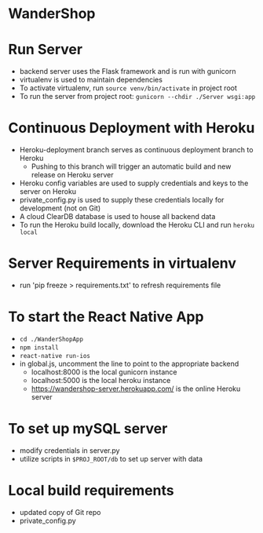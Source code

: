 # WanderShop

# Run Server
- backend server uses the Flask framework and is run with gunicorn
- virtualenv is used to maintain dependencies
- To activate virtualenv, run `source venv/bin/activate` in project root
- To run the server from project root: `gunicorn --chdir ./Server wsgi:app`

# Continuous Deployment with Heroku
- Heroku-deployment branch serves as continuous deployment branch to Heroku
	- Pushing to this branch will trigger an automatic build and new release on Heroku server
- Heroku config variables are used to supply credentials and keys to the server on Heroku
- private_config.py is used to supply these credentials locally for development (not on Git)
- A cloud ClearDB database is used to house all backend data
- To run the Heroku build locally, download the Heroku CLI and run `heroku local` 

# Server Requirements in virtualenv
- run 'pip freeze > requirements.txt' to refresh requirements file


# To start the React Native App
- `cd ./WanderShopApp`
- `npm install`
- `react-native run-ios`
- in global.js, uncomment the line to point to the appropriate backend
	- localhost:8000 is the local gunicorn instance
	- localhost:5000 is the local heroku instance 
	- https://wandershop-server.herokuapp.com/ is the online Heroku server

# To set up mySQL server
- modify credentials in server.py
- utilize scripts in `$PROJ_ROOT/db` to set up server with data

# Local build requirements
- updated copy of Git repo
- private_config.py